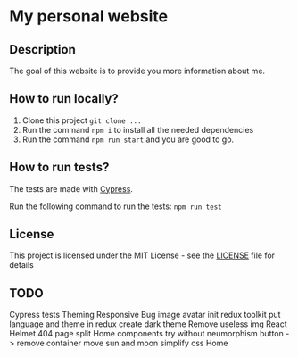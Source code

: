 # My personal website

## Description

The goal of this website is to provide you more information 
about me.

## How to run locally?

1. Clone this project `git clone ...`
2. Run the command `npm i` to install all the needed dependencies
3. Run the command `npm run start` and you are good to go.

## How to run tests?

The tests are made with [Cypress](https://www.cypress.io).

Run the following command to run the tests: `npm run test`

## License

This project is licensed under the MIT License - see the [LICENSE](https://github.com/Sylv11/sylvainurbain/blob/master/LICENSE) file for details

## TODO
Cypress tests
Theming
Responsive
Bug image avatar
init redux toolkit
put language and theme in redux
create dark theme
Remove useless img
React Helmet
404 page
split Home components
try without neumorphism button -> remove container
move sun and moon
simplify css Home
